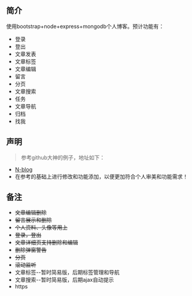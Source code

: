 ## 简介
使用bootstrap+node+express+mongodb个人博客。预计功能有：
- 登录
- 登出
- 文章发表
- 文章标签
- 文章编辑
- 留言
- 分页
- 文章搜索
- 任务
- 文章导航
- 归档
- 找我

## 声明
> 参考github大神的例子，地址如下：

- [N-blog](https://github.com/nswbmw/N-blog)
- 在参考的基础上进行修改和功能添加，以便更加符合个人审美和功能需求！

## 备注
* ~~文章编辑删除~~
* ~~留言展示和删除~~
* ~~个人资料、头像等用上~~
* ~~登录，登出~~
* ~~文章详细页支持删除和编辑~~
* ~~删除弹窗警告~~
* ~~分页~~
* ~~滚动监听~~
* 文章标签--暂时简易版，后期标签管理和导航
* 文章搜索--暂时简易版，后期ajax自动提示
* https